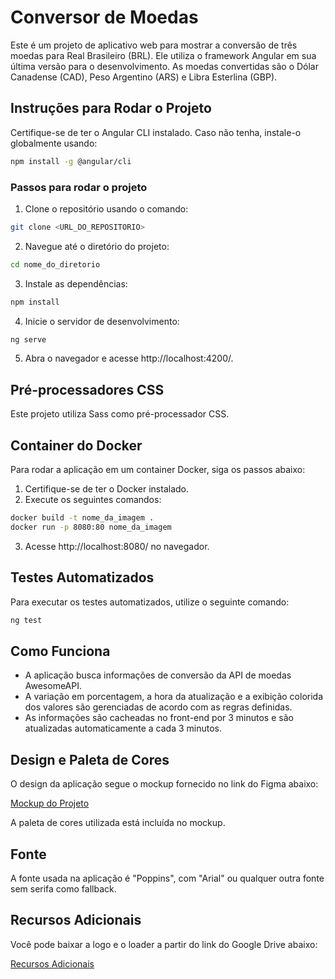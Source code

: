 # Conversor de Moedas

Este é um projeto de aplicativo web para mostrar a conversão de três moedas para Real Brasileiro (BRL). Ele utiliza o framework Angular em sua última versão para o desenvolvimento. As moedas convertidas são o Dólar Canadense (CAD), Peso Argentino (ARS) e Libra Esterlina (GBP).

## Instruções para Rodar o Projeto

Certifique-se de ter o Angular CLI instalado. Caso não tenha, instale-o globalmente usando:

```bash
npm install -g @angular/cli
```

### Passos para rodar o projeto

1. Clone o repositório usando o comando:

```bash
git clone <URL_DO_REPOSITORIO>
```

2. Navegue até o diretório do projeto:

```bash
cd nome_do_diretorio
```

3. Instale as dependências:

```bash
npm install
```

4. Inicie o servidor de desenvolvimento:

```bash
ng serve
```

5. Abra o navegador e acesse http://localhost:4200/.

## Pré-processadores CSS

Este projeto utiliza Sass como pré-processador CSS.

## Container do Docker

Para rodar a aplicação em um container Docker, siga os passos abaixo:

1. Certifique-se de ter o Docker instalado.
2. Execute os seguintes comandos:

```bash
docker build -t nome_da_imagem .
docker run -p 8080:80 nome_da_imagem
```

3. Acesse http://localhost:8080/ no navegador.

## Testes Automatizados

Para executar os testes automatizados, utilize o seguinte comando:

```bash
ng test
```

## Como Funciona

- A aplicação busca informações de conversão da API de moedas AwesomeAPI.
- A variação em porcentagem, a hora da atualização e a exibição colorida dos valores são gerenciadas de acordo com as regras definidas.
- As informações são cacheadas no front-end por 3 minutos e são atualizadas automaticamente a cada 3 minutos.

## Design e Paleta de Cores

O design da aplicação segue o mockup fornecido no link do Figma abaixo:

[Mockup do Projeto](https://www.figma.com/file/iJJ3KTyOKrjgYmL04qF8kr/Currency-Converter?node-id=0%3A1)

A paleta de cores utilizada está incluída no mockup.

## Fonte

A fonte usada na aplicação é "Poppins", com "Arial" ou qualquer outra fonte sem serifa como fallback.

## Recursos Adicionais

Você pode baixar a logo e o loader a partir do link do Google Drive abaixo:

[Recursos Adicionais](https://drive.google.com/drive/folders/1K1Gt892JAd1bB1dV7FNDLTP-fm_3P22F?usp=sharing)
